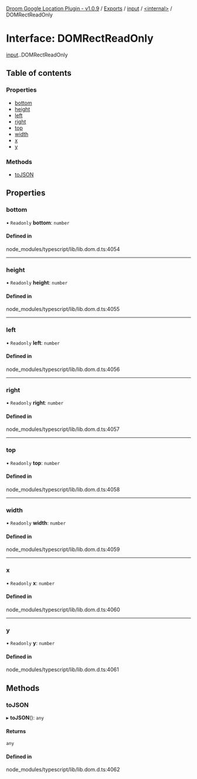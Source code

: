 [Droom Google Location Plugin - v1.0.9](../README.md) / [Exports](../modules.md) / [input](../modules/input.md) / [<internal\>](../modules/input._internal_.md) / DOMRectReadOnly

# Interface: DOMRectReadOnly

[input](../modules/input.md).[<internal>](../modules/input._internal_.md).DOMRectReadOnly

## Table of contents

### Properties

- [bottom](input._internal_.DOMRectReadOnly.md#bottom)
- [height](input._internal_.DOMRectReadOnly.md#height)
- [left](input._internal_.DOMRectReadOnly.md#left)
- [right](input._internal_.DOMRectReadOnly.md#right)
- [top](input._internal_.DOMRectReadOnly.md#top)
- [width](input._internal_.DOMRectReadOnly.md#width)
- [x](input._internal_.DOMRectReadOnly.md#x)
- [y](input._internal_.DOMRectReadOnly.md#y)

### Methods

- [toJSON](input._internal_.DOMRectReadOnly.md#tojson)

## Properties

### bottom

• `Readonly` **bottom**: `number`

#### Defined in

node_modules/typescript/lib/lib.dom.d.ts:4054

___

### height

• `Readonly` **height**: `number`

#### Defined in

node_modules/typescript/lib/lib.dom.d.ts:4055

___

### left

• `Readonly` **left**: `number`

#### Defined in

node_modules/typescript/lib/lib.dom.d.ts:4056

___

### right

• `Readonly` **right**: `number`

#### Defined in

node_modules/typescript/lib/lib.dom.d.ts:4057

___

### top

• `Readonly` **top**: `number`

#### Defined in

node_modules/typescript/lib/lib.dom.d.ts:4058

___

### width

• `Readonly` **width**: `number`

#### Defined in

node_modules/typescript/lib/lib.dom.d.ts:4059

___

### x

• `Readonly` **x**: `number`

#### Defined in

node_modules/typescript/lib/lib.dom.d.ts:4060

___

### y

• `Readonly` **y**: `number`

#### Defined in

node_modules/typescript/lib/lib.dom.d.ts:4061

## Methods

### toJSON

▸ **toJSON**(): `any`

#### Returns

`any`

#### Defined in

node_modules/typescript/lib/lib.dom.d.ts:4062
